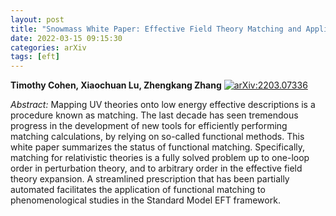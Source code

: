 ```yaml
---
layout: post
title: "Snowmass White Paper: Effective Field Theory Matching and Applications"
date: 2022-03-15 09:15:30
categories: arXiv
tags: [eft]
---
```


**Timothy Cohen, Xiaochuan Lu, Zhengkang Zhang**
[![arXiv:2203.07336](https://img.shields.io/badge/arXiv-2203.07336-00ff00)](https://arxiv.org/abs/2203.07336)

*Abstract:*
Mapping UV theories onto low energy effective descriptions is a procedure known as matching. The last decade has seen tremendous progress in the development of new tools for efficiently performing matching calculations, by relying on so-called functional methods. This white paper summarizes the status of functional matching. Specifically, matching for relativistic theories is a fully solved problem up to one-loop order in perturbation theory, and to arbitrary order in the effective field theory expansion. A streamlined prescription that has been partially automated facilitates the application of functional matching to phenomenological studies in the Standard Model EFT framework.
